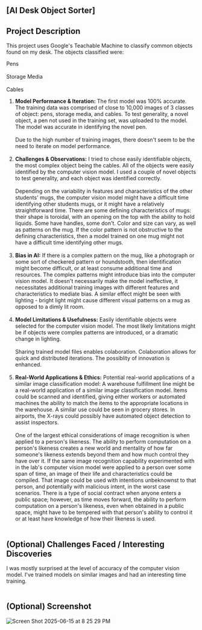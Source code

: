## [AI Desk Object Sorter]

## Project Description
This project uses Google's Teachable Machine to classify common objects found on my desk. The objects classified were:

Pens
<br><br>Storage Media
<br><br>Cables

1.  **Model Performance & Iteration:**
The first model was 100% accurate. The training data was comprised of close to 10,000 images of 3 classes of object: pens, storage media, and cables. To test generality, a novel object, a pen not used in the training set, was uploaded to the model. The model was accurate in identifying the novel pen.
<br><br>Due to the high number of training images, there doesn't seem to be the need to iterate on model performance.
<br><br>
2.  **Challenges & Observations:**
I tried to chose easily identifiable objects, the most complex object being the cables. All of the objects were easily identified by the computer vision model. I used a couple of novel objects to test generality, and each object was identified correctly. 
<br><br>Depending on the variability in features and characteristics of the other students' mugs, the computer vision model might have a difficult time identifying other students mugs, or it might have a relatively straightforward time. There are some defining characteristics of mugs: their shape is toroidal, with an opening on the top with the ability to hold liquids. Some have handles, some don't. Color and size can vary, as well as patterns on the mug. If the color pattern is not obstructive to the defining characteristics, then a model trained on one mug might not have a difficult time identifying other mugs. 
<br><br>
3.  **Bias in AI:**
If there is a complex pattern on the mug, like a photograph or some sort of checkered pattern or houndstooth, then identification might become difficult, or at least consume additional time and resources. The complex patterns might introduce bias into the computer vision model. It doesn't necessarily make the model ineffective, it necessitates additional training images with different features and characteristics to mediate bias. A similar effect might be seen with lighting - bright light might cause different visual patterns on a mug as opposed to a dimly lit room.
<br><br>
4.  **Model Limitations & Usefulness:**
Easily identifiable objects were selected for the computer vision model. The most likely limitations might be if objects were complex patterns are introduced, or a dramatic change in lighting.
<br><br>Sharing trained model files enables colaboration. Colaboration allows for quick and distributed iterations. The possiblity of innovation is enhanced.
<br><br>
5.  **Real-World Applications & Ethics:**
Potential real-world applications of a similar image classification model:
A warehouse fulfillment line might be a real-world application of a similar image classification model. Items could be scanned and identified, giving either workers or automated machines the ability to match the items to the appropriate locations in the warehouse. A similar use could be seen in grocery stores. In airports, the X-rays could possibly have automated object detection to assist inspectors.
<br><br>One of the largest ethical considerations of image recognition is when applied to a person's likeness. The ability to perform computation on a person's likeness creates a new world and mentality of how far someone's likeness extends beyond them and how much control they have over it. If the same image recognition capability experimented with in the lab's computer vision model were applied to a person over some span of time, an image of their life and characteristics could be compiled. That image could be used with intentions unbeknownst to that person, and potentially with malicious intent, in the worst case scenarios. There is a type of social contract when anyone enters a public space; however, as time moves forward, the ability to perform computation on a person's likeness, even when obtained in a public space, might have to be tempered with that person's ability to control it or at least have knowledge of how their likeness is used.
<br><br>
## (Optional) Challenges Faced / Interesting Discoveries
I was mostly surprised at the level of accuracy of the computer vision model. I've trained models on similar images and had an interesting time training.
<br><br>
## (Optional) Screenshot
![Screen Shot 2025-06-15 at 8 25 29 PM](https://github.com/user-attachments/assets/cb850a0a-17c1-4cb0-8c18-5366c57bd9a4)
<br><br>

